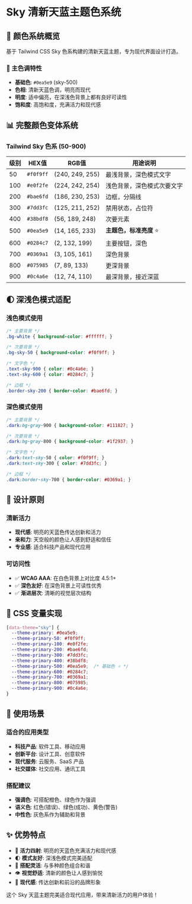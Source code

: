 # Sky 清新天蓝主题色系统

## 🎨 颜色系统概览

基于 Tailwind CSS Sky 色系构建的清新天蓝主题，专为现代界面设计打造。

### 🎯 主色调特性

- **基础色**: `#0ea5e9` (sky-500)
- **色相**: 清新天蓝色调，明亮而现代
- **明度**: 适中偏亮，在深浅色背景上都有良好可读性
- **饱和度**: 高饱和度，充满活力和现代感

## 📊 完整颜色变体系统

### Tailwind Sky 色系 (50-900)

| 级别 | HEX值 | RGB值 | 用途说明 |
|------|-------|-------|----------|
| 50 | `#f0f9ff` | (240, 249, 255) | 最浅背景，深色模式文字 |
| 100 | `#e0f2fe` | (224, 242, 254) | 浅色背景，深色模式次要文字 |
| 200 | `#bae6fd` | (186, 230, 253) | 边框，分隔线 |
| 300 | `#7dd3fc` | (125, 211, 252) | 禁用状态，占位符 |
| 400 | `#38bdf8` | (56, 189, 248) | 次要元素 |
| 500 | `#0ea5e9` | (14, 165, 233) | **主题色，标准亮度** ⭐ |
| 600 | `#0284c7` | (2, 132, 199) | 主要按钮，深色 |
| 700 | `#0369a1` | (3, 105, 161) | 深色背景 |
| 800 | `#075985` | (7, 89, 133) | 更深背景 |
| 900 | `#0c4a6e` | (12, 74, 110) | 最深背景，接近深蓝 |

## 🌓 深浅色模式适配

### 浅色模式使用

```css
/* 主要背景 */
.bg-white { background-color: #ffffff; }

/* 次要背景 */
.bg-sky-50 { background-color: #f0f9ff; }

/* 文字色 */
.text-sky-900 { color: #0c4a6e; }
.text-sky-600 { color: #0284c7; }

/* 边框 */
.border-sky-200 { border-color: #bae6fd; }
```

### 深色模式使用

```css
/* 主要背景 */
.dark:bg-gray-900 { background-color: #111827; }

/* 次要背景 */
.dark:bg-gray-800 { background-color: #1f2937; }

/* 文字色 */
.dark:text-sky-50 { color: #f0f9ff; }
.dark:text-sky-300 { color: #7dd3fc; }

/* 边框 */
.dark:border-sky-700 { border-color: #0369a1; }
```

## 🎨 设计原则

### 清新活力

- **现代感**: 明亮的天蓝色传达创新和活力
- **亲和力**: 天空般的颜色让人感到舒适和信任
- **专业感**: 适合科技产品和现代应用

### 可访问性

- ✅ **WCAG AAA**: 在白色背景上对比度 4.5:1+
- ✅ **深色友好**: 在深色背景上可读性优秀
- ✅ **渐进层次**: 清晰的视觉层次结构

## 🔧 CSS 变量实现

```css
[data-theme="sky"] {
  --theme-primary: #0ea5e9;
  --theme-primary-50: #f0f9ff;
  --theme-primary-100: #e0f2fe;
  --theme-primary-200: #bae6fd;
  --theme-primary-300: #7dd3fc;
  --theme-primary-400: #38bdf8;
  --theme-primary-500: #0ea5e9;  /* 基础色 ⭐ */
  --theme-primary-600: #0284c7;
  --theme-primary-700: #0369a1;
  --theme-primary-800: #075985;
  --theme-primary-900: #0c4a6e;
}
```

## 🌟 使用场景

### 适合的应用类型

- **科技产品**: 软件工具、移动应用
- **创新平台**: 设计工具、创意软件
- **现代服务**: 云服务、SaaS 产品
- **社交媒体**: 社交应用、通讯工具

### 搭配建议

- **强调色**: 可搭配橙色、绿色作为强调
- **语义色**: 红色(错误)、绿色(成功)、黄色(警告)
- **中性色**: 灰色系作为辅助和背景

## ✨ 优势特点

- 🌟 **活力四射**: 明亮的天蓝色充满活力和现代感
- 🌓 **模式友好**: 深浅色模式完美适配
- 🎨 **搭配灵活**: 与多种颜色组合和谐
- 👁️ **视觉舒适**: 清新的颜色让人感到愉悦
- 🚀 **现代感**: 传达创新和前沿的品牌形象

这个 Sky 天蓝主题完美适合现代应用，带来清新活力的用户体验！
